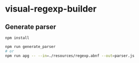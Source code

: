 # visual-regexp-builder

## Generate parser

```bash
npm install

npm run generate_parser
# or
npm run apg -- --in=./resources/regexp.abnf --out=parser.js
```
